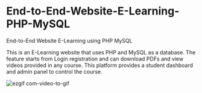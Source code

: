 # End-to-End-Website-E-Learning-PHP-MySQL
End-to-End Website E-Learning using PHP MySQL

This is an E-Learning website that uses PHP and MySQL as a database. The feature starts from Login registration and can download PDFs and view videos provided in any course. This platform provides a student dashboard and admin panel to control the course.

![ezgif com-video-to-gif](https://github.com/Aliviarahma/End-to-End-Website-E-Learning-PHP-MySQL/assets/71688560/1e1e2bc6-df3d-425c-933c-e484ada6177c)





